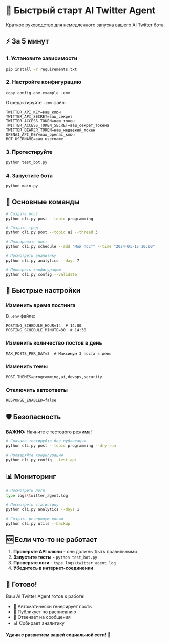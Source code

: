 # 🚀 Быстрый старт AI Twitter Agent

Краткое руководство для немедленного запуска вашего AI Twitter бота.

## ⚡ За 5 минут

### 1. Установите зависимости
```bash
pip install -r requirements.txt
```

### 2. Настройте конфигурацию
```bash
copy config.env.example .env
```

Отредактируйте `.env` файл:
```env
TWITTER_API_KEY=ваш_ключ
TWITTER_API_SECRET=ваш_секрет
TWITTER_ACCESS_TOKEN=ваш_токен
TWITTER_ACCESS_TOKEN_SECRET=ваш_секрет_токена
TWITTER_BEARER_TOKEN=ваш_медвежий_токен
OPENAI_API_KEY=ваш_openai_ключ
BOT_USERNAME=ваш_username
```

### 3. Протестируйте
```bash
python test_bot.py
```

### 4. Запустите бота
```bash
python main.py
```

## 🎯 Основные команды

```bash
# Создать пост
python cli.py post --topic programming

# Создать тред
python cli.py post --topic ai --thread 3

# Планировать пост
python cli.py schedule --add "Мой пост" --time "2024-01-15 10:00"

# Посмотреть аналитику
python cli.py analytics --days 7

# Проверить конфигурацию
python cli.py config --validate
```

## 🔧 Быстрые настройки

### Изменить время постинга
В `.env` файле:
```env
POSTING_SCHEDULE_HOUR=14  # 14:00
POSTING_SCHEDULE_MINUTE=30  # 14:30
```

### Изменить количество постов в день
```env
MAX_POSTS_PER_DAY=3  # Максимум 3 поста в день
```

### Изменить темы
```env
POST_THEMES=programming,ai,devops,security
```

### Отключить автоответы
```env
RESPONSE_ENABLED=false
```

## 🛡 Безопасность

**ВАЖНО:** Начните с тестового режима!

```bash
# Сначала тестируйте без публикации
python cli.py post --topic programming --dry-run

# Проверяйте конфигурацию
python cli.py config --test-api
```

## 📊 Мониторинг

```bash
# Посмотреть логи
type logs\twitter_agent.log

# Посмотреть статистику
python cli.py analytics --days 1

# Создать резервную копию
python cli.py utils --backup
```

## 🆘 Если что-то не работает

1. **Проверьте API ключи** - они должны быть правильными
2. **Запустите тесты** - `python test_bot.py`
3. **Проверьте логи** - `type logs\twitter_agent.log`
4. **Убедитесь в интернет-соединении**

## 🎉 Готово!

Ваш AI Twitter Agent готов к работе! 

- 🤖 Автоматически генерирует посты
- 📅 Публикует по расписанию  
- 💬 Отвечает на сообщения
- 📊 Собирает аналитику

**Удачи с развитием вашей социальной сети!** 🚀
